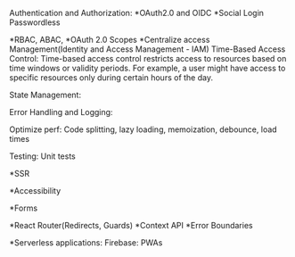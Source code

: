 Authentication and Authorization:
\*OAuth2.0 and OIDC
\*Social Login
Passwordless

*RBAC, ABAC,
*OAuth 2.0 Scopes
\*Centralize access Management(Identity and Access Management - IAM)
Time-Based Access Control:
Time-based access control restricts access to resources based on time windows or validity periods. For example, a user might have access to specific resources only during certain hours of the day.

<!--
Attribute-Based Dynamic Access Control (ABAC with XACML):
This approach extends ABAC with policies defined in the eXtensible Access Control Markup Language (XACML). Policies are evaluated at runtime, and access decisions consider user attributes, environmental factors, and resource properties.
-->

State Management:

Error Handling and Logging:

Optimize perf: Code splitting, lazy loading, memoization, debounce, load times

Testing: Unit tests

\*SSR

\*Accessibility

\*Forms

<!-- Google analytics:
Performance Monitoring and Analytics: Set up performance monitoring and analytics to gain insights into how users interact with your application. Use tools like Google Analytics or Mixpanel.
 -->

<!-- Security Best Practices: Stay updated on security best practices and common vulnerabilities in React applications. Use libraries like dompurify to prevent XSS attacks.

 -->

*React Router(Redirects, Guards)
*Context API
\*Error Boundaries

\*Serverless applications: Firebase: PWAs
